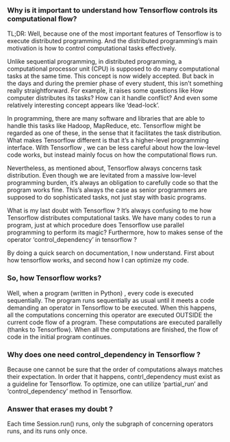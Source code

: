 ### Why is it important to understand how Tensorflow controls its computational flow?

TL;DR: Well, because one of the most important features of Tensorflow is to execute distributed programming. And the distributed programming’s main motivation is how to control computational tasks effectively.

Unlike sequential programming, in distributed programming, a computational processor unit (CPU) is supposed to do many computational tasks at the same time. This concept is now widely accepted. But back in the days and during the premier phase of every student, this isn’t something really straightforward. For example, it raises some questions like How computer distributes its tasks? How can it handle conflict? And even some relatively interesting concept appears like ‘dead-lock’.

In programming, there are many software and libraries that are able to handle this tasks like Hadoop, MapReduce, etc. Tensorflow might be regarded as one of these, in the sense that it facilitates the task distribution. What makes Tensorflow different is that it’s a higher-level programming interface. With Tensorflow , we can be less careful about how the low-level code works, but instead mainly focus on how the computational flows run.

Nevertheless, as mentioned about, Tensorflow always concerns task distribution. Even though we are levitated from a massive low-level programming burden, it’s always an obligation to carefully code so that the program works fine. This’s always the case as senior programmers are supposed to do sophisticated tasks, not just stay with basic programs.

What is my last doubt with Tensorflow ?
It’s always confusing to me how Tensorflow distributes computational tasks. We have many codes to run a program, just at which procedure does Tensorflow use parallel programming to perform its magic? Furthermore, how to makes sense of the operator ‘control_dependency’ in tensorflow ?

By doing a quick search on documentation, I now understand. First about how tensorflow works, and second how I can optimize my code.

### So, how Tensorflow works?

Well, when a program (written in Python) , every code is executed sequentially. The program runs sequentially as usual until it meets a code demanding an operator in Tensorflow to be executed. When this happens, all the computations concerning this operator are executed OUTSIDE the current code flow of a program. These computations are executed parallelly (thanks to Tensorflow). When all the computations are finished, the flow of code in the initial program continues.

### Why does one need control_dependency in Tensorflow ?

Because one cannot be sure that the order of computations always matches their expectation. In order that it happens, contrl_dependency must exist as a guideline for Tensorflow. To optimize, one can utilize ‘partial_run’ and ‘control_dependency’ method in Tensorflow.

### Answer that erases my doubt ?
Each time Session.run() runs, only the subgraph of concerning operators runs, and its runs only once.
